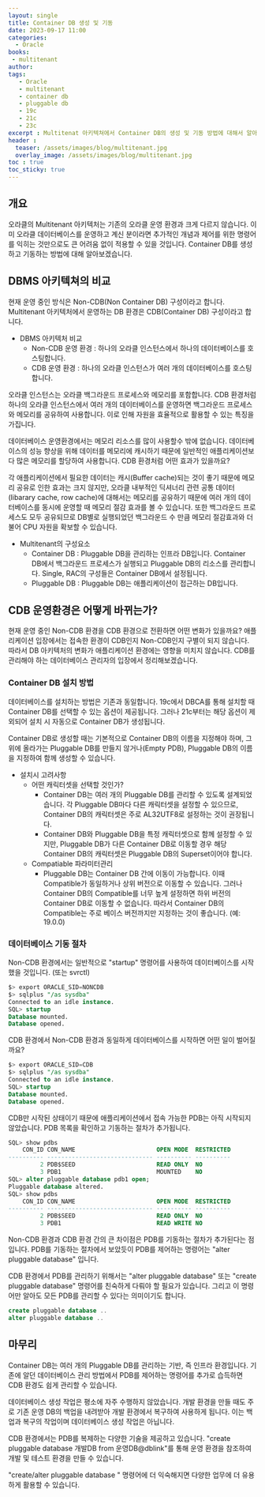 ```yaml
---
layout: single
title: Container DB 생성 및 기동
date: 2023-09-17 11:00
categories: 
  - Oracle
books:
 - multitenant
author: 
tags: 
   - Oracle
   - multitenant
   - container db
   - pluggable db
   - 19c
   - 21c
   - 23c
excerpt : Multitenat 아키텍쳐에서 Container DB의 생성 및 기동 방법에 대해서 알아봅니다.
header :
  teaser: /assets/images/blog/multitenant.jpg
  overlay_image: /assets/images/blog/multitenant.jpg
toc : true  
toc_sticky: true
---
```


## 개요
오라클의 Multitenant 아키텍처는 기존의 오라클 운영 환경과 크게 다르지 않습니다. 이미 오라클 데이터베이스를 운영하고 계신 분이라면 추가적인 개념과 제어를 위한 명령어를 익히는 것만으로도 큰 어려움 없이 적용할 수 있을 것입니다. Container DB를 생성하고 기동하는 방법에 대해 알아보겠습니다.


## DBMS 아키텍쳐의 비교

현재 운영 중인 방식은 Non-CDB(Non Container DB) 구성이라고 합니다. Multitenant 아키텍처에서 운영하는 DB 환경은 CDB(Container DB) 구성이라고 합니다.

- DBMS 아키텍처 비교
  - Non-CDB 운영 환경 : 하나의 오라클 인스턴스에서 하나의 데이터베이스를 호스팅합니다.
  - CDB 운영 환경 : 하나의 오라클 인스턴스가 여러 개의 데이터베이스를 호스팅합니다.

오라클 인스턴스는 오라클 백그라운드 프로세스와 메모리를 포함합니다. CDB 환경처럼 하나의 오라클 인스턴스에서 여러 개의 데이터베이스를 운영하면 백그라운드 프로세스와 메모리를 공유하여 사용합니다. 이로 인해 자원을 효율적으로 활용할 수 있는 특징을 가집니다.

데이터베이스 운영환경에서는 메모리 리소스를 많이 사용할수 밖에 없습니다. 데이터베이스의 성능 향상을 위해 데이터를 메모리에 캐시하기 때문에 일반적인 애플리케이션보다 많은 메모리를 할당하여 사용합니다. CDB 환경처럼 어떤 효과가 있을까요?

각 애플리케이션에서 필요한 데이터는 캐시(Buffer cache)되는 것이 좋기 때문에 메모리 공유로 인한 효과는 크지 않지만, 오라클 내부적인 딕셔너리 관련 공통 데이터(libarary cache, row cache)에 대해서는 메모리를 공유하기 때문에 여러 개의 데이터베이스를 동시에 운영할 때 메모리 절감 효과를 볼 수 있습니다. 또한 백그라운드 프로세스도 모두 공유되므로 DB별로 실행되었던 백그라운드 수 만큼 메모리 절감효과와 더불어 CPU 자원을 확보할 수 있습니다.

- Multitenant의 구성요소
  - Container DB : Pluggable DB을 관리하는 인프라 DB입니다. Container DB에서 백그라운드 프로세스가 실행되고 Pluggable DB의 리소스를 관리합니다. Single, RAC의 구성들은 Container DB에서 설정됩니다.
  - Pluggable DB : Pluggable DB는 애플리케이션이 접근하는 DB입니다.

## CDB 운영환경은 어떻게 바뀌는가?

현재 운영 중인 Non-CDB 환경을 CDB 환경으로 전환하면 어떤 변화가 있을까요?
애플리케이션 입장에서는 접속한 환경이 CDB인지 Non-CDB인지 구별이 되지 않습니다. 따라서 DB 아키텍처의 변화가 애플리케이션 환경에는 영향을 미치지 않습니다.
CDB를 관리해야 하는 데이터베이스 관리자의 입장에서 정리해보겠습니다.

### Container DB 설치 방법
데이터베이스를 설치하는 방법은 기존과 동일합니다. 19c에서 DBCA를 통해 설치할 때 Container DB를 선택할 수 있는 옵션이 제공됩니다. 그러나 21c부터는 해당 옵션이 제외되어 설치 시 자동으로 Container DB가 생성됩니다.

Container DB로 생성할 때는 기본적으로 Container DB의 이름을 지정해야 하며, 그 위에 올라가는 Pluggable DB를 만들지 않거나(Empty PDB), Pluggable DB의 이름을 지정하여 함께 생성할 수 있습니다.

- 설치시 고려사항
  - 어떤 캐릭터셋을 선택할 것인가?
    - Container DB는 여러 개의 Pluggable DB를 관리할 수 있도록 설계되었습니다. 각 Pluggable DB마다 다른 캐릭터셋을 설정할 수 있으므로, Container DB의 캐릭터셋은 주로 AL32UTF8로 설정하는 것이 권장됩니다.
    - Container DB와 Pluggable DB을 특정 캐릭터셋으로 함께 설정할 수 있지만, Pluggable DB가 다른 Container DB로 이동할 경우 해당 Container DB의 캐릭터셋은 Pluggable DB의 Superset이어야 합니다.
  - Compatiable 파라미터관리
    - Pluggable DB는 Container DB 간에 이동이 가능합니다. 이때 Compatible가 동일하거나 상위 버전으로 이동할 수 있습니다. 그러나 Container DB의 Compatible를 너무 높게 설정하면 하위 버전의 Container DB로 이동할 수 없습니다. 따라서 Container DB의 Compatible는 주로 베이스 버전까지만 지정하는 것이 좋습니다. (예: 19.0.0) 

### 데이터베이스 기동 절차
Non-CDB 환경에서는 일반적으로 "startup" 명령어를 사용하여 데이터베이스를 시작했을 것입니다. (또는 svrctl)

```sql
$> export ORACLE_SID=NONCDB
$> sqlplus "/as sysdba"
Connected to an idle instance.
SQL> startup
Database mounted.
Database opened.
```
CDB 환경에서 Non-CDB 환경과 동일하게 데이터베이스를 시작하면 어떤 일이 벌어질까요?
```sql
$> export ORACLE_SID=CDB
$> sqlplus "/as sysdba"
Connected to an idle instance.
SQL> startup
Database mounted.
Database opened.
```
CDB만 시작된 상태이기 때문에 애플리케이션에서 접속 가능한 PDB는 아직 시작되지 않았습니다. PDB 목록을 확인하고 기동하는 절차가 추가됩니다.

```sql
SQL> show pdbs
    CON_ID CON_NAME                       OPEN MODE  RESTRICTED
---------- ------------------------------ ---------- ----------
         2 PDB$SEED                       READ ONLY  NO
         3 PDB1                           MOUNTED    NO
SQL> alter pluggable database pdb1 open;
Pluggable database altered.
SQL> show pdbs
    CON_ID CON_NAME                       OPEN MODE  RESTRICTED
---------- ------------------------------ ---------- ----------
         2 PDB$SEED                       READ ONLY  NO
         3 PDB1                           READ WRITE NO
```
Non-CDB 환경과 CDB 환경 간의 큰 차이점은 PDB를 기동하는 절차가 추가된다는 점입니다. PDB를 기동하는 절차에서 보았듯이 PDB를 제어하는 명령어는 "alter pluggable database" 입니다.

CDB 환경에서 PDB를 관리하기 위해서는 "alter pluggable database" 또는 "create pluggable database" 명령어를 친숙하게 다뤄야 할 필요가 있습니다. 그리고 이 명령어만 알아도 모든 PDB를 관리할 수 있다는 의미이기도 합니다.

```sql
create pluggable database ..
alter pluggable database ..
```

## 마무리

Container DB는 여러 개의 Pluggable DB를 관리하는 기반, 즉 인프라 환경입니다. 기존에 알던 데이터베이스 관리 방법에서 PDB를 제어하는 명령어를 추가로 습득하면 CDB 환경도 쉽게 관리할 수 있습니다.

데이터베이스 생성 작업은 평소에 자주 수행하지 않았습니다. 개발 환경을 만들 때도 주로 기존 운영 DB의 백업을 내려받아 개발 환경에서 복구하여 사용하게 됩니다. 이는 백업과 복구의 작업이며 데이터베이스 생성 작업은 아닙니다.

CDB 환경에서는 PDB를 복제하는 다양한 기술을 제공하고 있습니다. "create pluggable database 개발DB from 운영DB@dblink"를 통해 운영 환경을 참조하여 개발 및 테스트 환경을 만들 수 있습니다.

"create/alter pluggable database " 명령어에 더 익숙해지면 다양한 업무에 더 유용하게 활용할 수 있습니다.